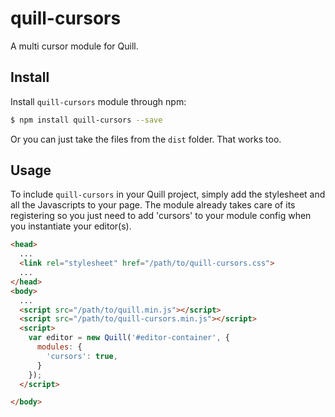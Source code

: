 # quill-cursors
A multi cursor module for Quill.

## Install

Install `quill-cursors` module through npm:

```bash
$ npm install quill-cursors --save
```
Or you can just take the files from the `dist` folder. That works too.

## Usage

To include `quill-cursors` in your Quill project, simply add the stylesheet and all the Javascripts to your page. The module already takes care of its registering so you just need to add 'cursors' to your module config when you instantiate your editor(s).

```html
<head>
  ...
  <link rel="stylesheet" href="/path/to/quill-cursors.css">
  ...
</head>
<body>
  ...
  <script src="/path/to/quill.min.js"></script>
  <script src="/path/to/quill-cursors.min.js"></script>
  <script>
    var editor = new Quill('#editor-container', {
      modules: {
        'cursors': true,
      }
    });
  </script>

</body>
```
